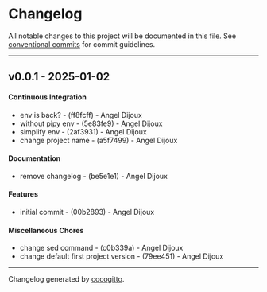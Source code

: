 # Changelog
All notable changes to this project will be documented in this file. See [conventional commits](https://www.conventionalcommits.org/) for commit guidelines.

- - -
## v0.0.1 - 2025-01-02
#### Continuous Integration
- env is back? - (ff8fcff) - Angel Dijoux
- without pipy env - (5e83fe9) - Angel Dijoux
- simplify env - (2af3931) - Angel Dijoux
- change project name - (a5f7499) - Angel Dijoux
#### Documentation
- remove changelog - (be5e1e1) - Angel Dijoux
#### Features
- initial commit - (00b2893) - Angel Dijoux
#### Miscellaneous Chores
- change sed command - (c0b339a) - Angel Dijoux
- change default first project version - (79ee451) - Angel Dijoux

- - -

Changelog generated by [cocogitto](https://github.com/cocogitto/cocogitto).